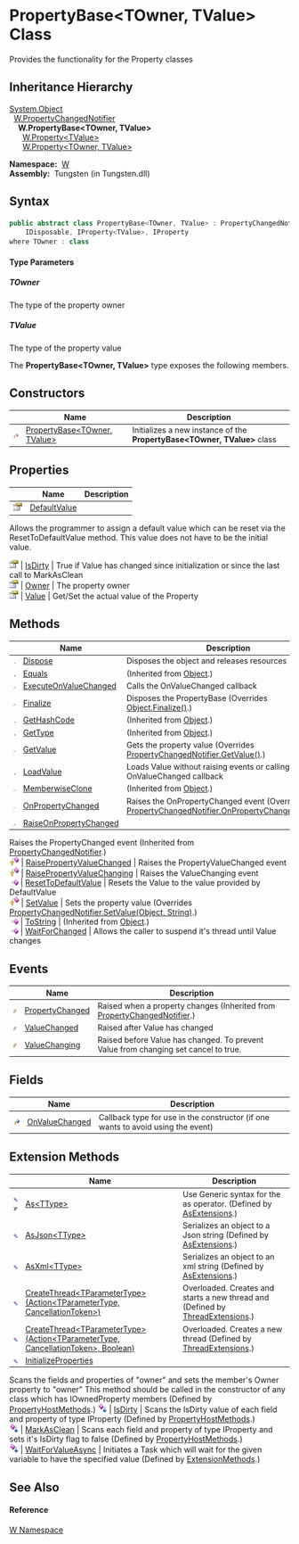 PropertyBase&lt;TOwner, TValue> Class
=====================================
   Provides the functionality for the Property classes


Inheritance Hierarchy
---------------------
[System.Object][1]  
  [W.PropertyChangedNotifier][2]  
    **W.PropertyBase<TOwner, TValue>**  
      [W.Property&lt;TValue>][3]  
      [W.Property&lt;TOwner, TValue>][4]  

  **Namespace:**  [W][5]  
  **Assembly:**  Tungsten (in Tungsten.dll)

Syntax
------

```csharp
public abstract class PropertyBase<TOwner, TValue> : PropertyChangedNotifier, 
	IDisposable, IProperty<TValue>, IProperty
where TOwner : class

```

#### Type Parameters

##### *TOwner*
The type of the property owner

##### *TValue*
The type of the property value

The **PropertyBase<TOwner, TValue>** type exposes the following members.


Constructors
------------

                    | Name                                 | Description                                                              
------------------- | ------------------------------------ | ------------------------------------------------------------------------ 
![Protected method] | [PropertyBase&lt;TOwner, TValue>][6] | Initializes a new instance of the **PropertyBase<TOwner, TValue>** class 


Properties
----------

                   | Name              | Description                                                                                                                                              
------------------ | ----------------- | -------------------------------------------------------------------------------------------------------------------------------------------------------- 
![Public property] | [DefaultValue][7] | 
Allows the programmer to assign a default value which can be reset via the ResetToDefaultValue method. This value does not have to be the initial value.
 
![Public property] | [IsDirty][8]      | True if Value has changed since initialization or since the last call to MarkAsClean                                                                     
![Public property] | [Owner][9]        | The property owner                                                                                                                                       
![Public property] | [Value][10]       | Get/Set the actual value of the Property                                                                                                                 


Methods
-------

                    | Name                             | Description                                                                                             
------------------- | -------------------------------- | ------------------------------------------------------------------------------------------------------- 
![Public method]    | [Dispose][11]                    | Disposes the object and releases resources                                                              
![Public method]    | [Equals][12]                     | (Inherited from [Object][1].)                                                                           
![Protected method] | [ExecuteOnValueChanged][13]      | Calls the OnValueChanged callback                                                                       
![Protected method] | [Finalize][14]                   | Disposes the PropertyBase (Overrides [Object.Finalize()][15].)                                          
![Public method]    | [GetHashCode][16]                | (Inherited from [Object][1].)                                                                           
![Public method]    | [GetType][17]                    | (Inherited from [Object][1].)                                                                           
![Protected method] | [GetValue][18]                   | Gets the property value (Overrides [PropertyChangedNotifier.GetValue()][19].)                           
![Public method]    | [LoadValue][20]                  | Loads Value without raising events or calling the OnValueChanged callback                               
![Protected method] | [MemberwiseClone][21]            | (Inherited from [Object][1].)                                                                           
![Protected method] | [OnPropertyChanged][22]          | Raises the OnPropertyChanged event (Overrides [PropertyChangedNotifier.OnPropertyChanged(String)][23].) 
![Protected method] | [RaiseOnPropertyChanged][24]     | 
Raises the PropertyChanged event
 (Inherited from [PropertyChangedNotifier][2].)                     
![Protected method] | [RaisePropertyValueChanged][25]  | Raises the PropertyValueChanged event                                                                   
![Protected method] | [RaisePropertyValueChanging][26] | Raises the ValueChanging event                                                                          
![Public method]    | [ResetToDefaultValue][27]        | Resets the Value to the value provided by DefaultValue                                                  
![Protected method] | [SetValue][28]                   | Sets the property value (Overrides [PropertyChangedNotifier.SetValue(Object, String)][29].)             
![Public method]    | [ToString][30]                   | (Inherited from [Object][1].)                                                                           
![Public method]    | [WaitForChanged][31]             | Allows the caller to suspend it's thread until Value changes                                            


Events
------

                | Name                  | Description                                                                         
--------------- | --------------------- | ----------------------------------------------------------------------------------- 
![Public event] | [PropertyChanged][32] | Raised when a property changes (Inherited from [PropertyChangedNotifier][2].)       
![Public event] | [ValueChanged][33]    | Raised after Value has changed                                                      
![Public event] | [ValueChanging][34]   | Raised before Value has changed. To prevent Value from changing set cancel to true. 


Fields
------

                   | Name                 | Description                                                                      
------------------ | -------------------- | -------------------------------------------------------------------------------- 
![Protected field] | [OnValueChanged][35] | Callback type for use in the constructor (if one wants to avoid using the event) 


Extension Methods
-----------------

                                          | Name                                                                                         | Description                                                                                                                                                                                                                      
----------------------------------------- | -------------------------------------------------------------------------------------------- | -------------------------------------------------------------------------------------------------------------------------------------------------------------------------------------------------------------------------------- 
![Public Extension Method]![Code example] | [As&lt;TType>][36]                                                                           | Use Generic syntax for the as operator. (Defined by [AsExtensions][37].)                                                                                                                                                         
![Public Extension Method]                | [AsJson&lt;TType>][38]                                                                       | Serializes an object to a Json string (Defined by [AsExtensions][37].)                                                                                                                                                           
![Public Extension Method]                | [AsXml&lt;TType>][39]                                                                        | Serializes an object to an xml string (Defined by [AsExtensions][37].)                                                                                                                                                           
![Public Extension Method]                | [CreateThread&lt;TParameterType>(Action&lt;TParameterType, CancellationToken>)][40]          | Overloaded. Creates and starts a new thread and (Defined by [ThreadExtensions][41].)                                                                                                                                             
![Public Extension Method]                | [CreateThread&lt;TParameterType>(Action&lt;TParameterType, CancellationToken>, Boolean)][42] | Overloaded. Creates a new thread (Defined by [ThreadExtensions][41].)                                                                                                                                                            
![Public Extension Method]                | [InitializeProperties][43]                                                                   | 
Scans the fields and properties of "owner" and sets the member's Owner property to "owner" This method should be called in the constructor of any class which has IOwnedProperty members
 (Defined by [PropertyHostMethods][44].) 
![Public Extension Method]                | [IsDirty][45]                                                                                | 
Scans the IsDirty value of each field and property of type IProperty
 (Defined by [PropertyHostMethods][44].)                                                                                                                 
![Public Extension Method]                | [MarkAsClean][46]                                                                            | 
Scans each field and property of type IProperty and sets it's IsDirty flag to false
 (Defined by [PropertyHostMethods][44].)                                                                                                  
![Public Extension Method]                | [WaitForValueAsync][47]                                                                      | Initiates a Task which will wait for the given variable to have the specified value (Defined by [ExtensionMethods][48].)                                                                                                         


See Also
--------

#### Reference
[W Namespace][5]  

[1]: http://msdn.microsoft.com/en-us/library/e5kfa45b
[2]: ../PropertyChangedNotifier/README.md
[3]: ../Property_1/README.md
[4]: ../Property_2/README.md
[5]: ../README.md
[6]: _ctor.md
[7]: DefaultValue.md
[8]: IsDirty.md
[9]: Owner.md
[10]: Value.md
[11]: Dispose.md
[12]: http://msdn.microsoft.com/en-us/library/bsc2ak47
[13]: ExecuteOnValueChanged.md
[14]: Finalize.md
[15]: http://msdn.microsoft.com/en-us/library/4k87zsw7
[16]: http://msdn.microsoft.com/en-us/library/zdee4b3y
[17]: http://msdn.microsoft.com/en-us/library/dfwy45w9
[18]: GetValue.md
[19]: ../PropertyChangedNotifier/GetValue.md
[20]: LoadValue.md
[21]: http://msdn.microsoft.com/en-us/library/57ctke0a
[22]: OnPropertyChanged.md
[23]: ../PropertyChangedNotifier/OnPropertyChanged.md
[24]: ../PropertyChangedNotifier/RaiseOnPropertyChanged.md
[25]: RaisePropertyValueChanged.md
[26]: RaisePropertyValueChanging.md
[27]: ResetToDefaultValue.md
[28]: SetValue.md
[29]: ../PropertyChangedNotifier/SetValue.md
[30]: http://msdn.microsoft.com/en-us/library/7bxwbwt2
[31]: WaitForChanged.md
[32]: ../PropertyChangedNotifier/PropertyChanged.md
[33]: ValueChanged.md
[34]: ValueChanging.md
[35]: OnValueChanged.md
[36]: ../AsExtensions/As__1.md
[37]: ../AsExtensions/README.md
[38]: ../AsExtensions/AsJson__1.md
[39]: ../AsExtensions/AsXml__1.md
[40]: ../../W.Threading/ThreadExtensions/CreateThread__1.md
[41]: ../../W.Threading/ThreadExtensions/README.md
[42]: ../../W.Threading/ThreadExtensions/CreateThread__1_1.md
[43]: ../PropertyHostMethods/InitializeProperties.md
[44]: ../PropertyHostMethods/README.md
[45]: ../PropertyHostMethods/IsDirty.md
[46]: ../PropertyHostMethods/MarkAsClean.md
[47]: ../ExtensionMethods/WaitForValueAsync.md
[48]: ../ExtensionMethods/README.md
[Protected method]: ../../_icons/protmethod.gif "Protected method"
[Public property]: ../../_icons/pubproperty.gif "Public property"
[Public method]: ../../_icons/pubmethod.gif "Public method"
[Public event]: ../../_icons/pubevent.gif "Public event"
[Protected field]: ../../_icons/protfield.gif "Protected field"
[Public Extension Method]: ../../_icons/pubextension.gif "Public Extension Method"
[Code example]: ../../_icons/CodeExample.png "Code example"